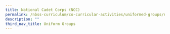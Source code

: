 ```yaml
---
title: National Cadet Corps (NCC)
permalink: /nbss-curriculum/co-curricular-activities/uniformed-groups/national-cadet-corps-ncc
description: ""
third_nav_title: Uniform Groups
---
```

